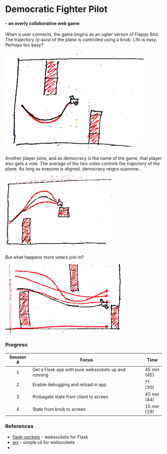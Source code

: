
# Democratic Fighter Pilot
#### - an overly collaborative web game

When a user connects, the game begins as an uglier verson of Flappy Bird. The trajectory (y-axis) of the plane is controlled using a knob. Life is easy. Perhaps too easy?

![many](doc/one_voters_small.png)

Another player joins, and as democracy is the name of the game, that player also gets a vote. The average of the two votes controls the trajectory of the plane. As long as eveyone is aligned, democracy reigns supreme...

![<main></main>ny](doc/two_voters_small.png)

But what happens more voters join in?

![many](doc/many_voters_small.png)



    
### Progress

| Session # | Focus                                               | Time           |
| :------:  | ---------------------------------------             | ----------     |
| 1         | Get a Flask app with pure websockets up and running | 45 min<br>(45) |
| 2         | Enable debugging and reload in app                  | ?? (30)        |
| 3         | Probagate state from client to screen               | 45 min<br>(44) |
| 4         | State from knob to screen                           | 10 min<br>(19) |



### References
* [flask-sockets](https://github.com/kennethreitz/flask-sockets) - websockets for Flask
* [ws](https://github.com/hashrocket/ws) - simple cli for websockets 
* 